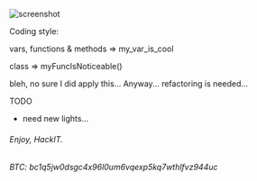 
![screenshot](http://62.210.114.224/img/screenshot-24032019-230121.png)

Coding style:

 vars, functions & methods => my_var_is_cool

 class => myFuncIsNoticeable()

 bleh, no sure I did apply this...
 Anyway... refactoring is needed...

TODO

- need new lights...

###### Enjoy, HackIT.

###### BTC: bc1q5jw0dsgc4x96l0um6vqexp5kq7wthlfvz944uc

